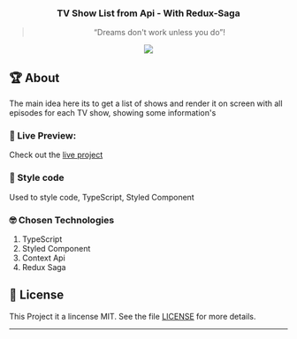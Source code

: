 
<h3 align="center">
  TV Show List from Api - With Redux-Saga
</h3>

<blockquote align="center">“Dreams don't work unless you do”!</blockquote>

<p align="center">
    <img src="./public/demo.gif">
</p>

## :trophy: About

The main idea here its to get a list of shows and render it on screen with all episodes for each TV show, showing some information's

### :eyes: Live Preview:
Check out the [live project](https://www.henriqueomena.com/slack-clone/)

### :art: Style code

Used to style code, TypeScript, Styled Component

### :nerd_face: Chosen Technologies

1. TypeScript
2. Styled Component
3. Context Api
4. Redux Saga


## :memo: License

This Project it a lincense MIT. See the file [LICENSE](LICENSE.md) for more details.

---
